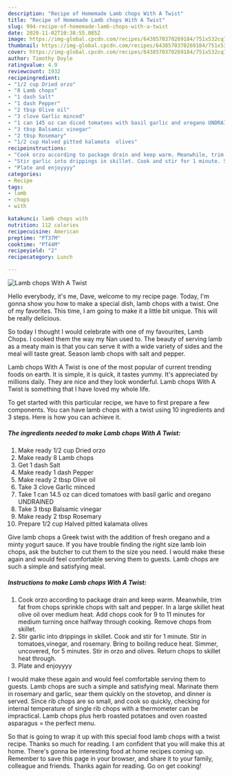 ```yaml
---
description: "Recipe of Homemade Lamb chops With A Twist"
title: "Recipe of Homemade Lamb chops With A Twist"
slug: 994-recipe-of-homemade-lamb-chops-with-a-twist
date: 2020-11-02T10:38:55.085Z
image: https://img-global.cpcdn.com/recipes/6438570370269184/751x532cq70/lamb-chops-with-a-twist-recipe-main-photo.jpg
thumbnail: https://img-global.cpcdn.com/recipes/6438570370269184/751x532cq70/lamb-chops-with-a-twist-recipe-main-photo.jpg
cover: https://img-global.cpcdn.com/recipes/6438570370269184/751x532cq70/lamb-chops-with-a-twist-recipe-main-photo.jpg
author: Timothy Doyle
ratingvalue: 4.9
reviewcount: 1932
recipeingredient:
- "1/2 cup Dried orzo"
- "8 Lamb chops"
- "1 dash Salt"
- "1 dash Pepper"
- "2 tbsp Olive oil"
- "3 clove Garlic minced"
- "1 can 145 oz can diced tomatoes with basil garlic and oregano UNDRAINED"
- "3 tbsp Balsamic vinegar"
- "2 tbsp Rosemary"
- "1/2 cup Halved pitted kalamata  olives"
recipeinstructions:
- "Cook orzo according to package drain and keep warm. Meanwhile, trim fat from chops sprinkle chops with salt and pepper. In a large skillet heat olive oil over medium heat. Add chops cook for 9 to 11 minutes for medium turning once halfway through cooking. Remove chops from skillet."
- "Stir garlic into drippings in skillet. Cook and stir for 1 minute. Stir in tomatoes,vinegar, and rosemary. Bring to boiling reduce heat. Simmer, uncovered, for 5 minutes. Stir in orzo and olives. Return chops to skillet heat through."
- "Plate and enjoyyyy"
categories:
- Recipe
tags:
- lamb
- chops
- with

katakunci: lamb chops with 
nutrition: 112 calories
recipecuisine: American
preptime: "PT37M"
cooktime: "PT44M"
recipeyield: "2"
recipecategory: Lunch

---
```



![Lamb chops With A Twist](https://img-global.cpcdn.com/recipes/6438570370269184/751x532cq70/lamb-chops-with-a-twist-recipe-main-photo.jpg)

Hello everybody, it's me, Dave, welcome to my recipe page. Today, I'm gonna show you how to make a special dish, lamb chops with a twist. One of my favorites. This time, I am going to make it a little bit unique. This will be really delicious.

So today I thought I would celebrate with one of my favourites, Lamb Chops. I cooked them the way my Nan used to. The beauty of serving lamb as a meaty main is that you can serve it with a wide variety of sides and the meal will taste great. Season lamb chops with salt and pepper.

Lamb chops With A Twist is one of the most popular of current trending foods on earth. It is simple, it is quick, it tastes yummy. It's appreciated by millions daily. They are nice and they look wonderful. Lamb chops With A Twist is something that I have loved my whole life.


To get started with this particular recipe, we have to first prepare a few components. You can have lamb chops with a twist using 10 ingredients and 3 steps. Here is how you can achieve it.

<!--inarticleads1-->

##### The ingredients needed to make Lamb chops With A Twist:

1. Make ready 1/2 cup Dried orzo
1. Make ready 8 Lamb chops
1. Get 1 dash Salt
1. Make ready 1 dash Pepper
1. Make ready 2 tbsp Olive oil
1. Take 3 clove Garlic minced
1. Take 1 can 14.5 oz can diced tomatoes with basil garlic and oregano UNDRAINED
1. Take 3 tbsp Balsamic vinegar
1. Make ready 2 tbsp Rosemary
1. Prepare 1/2 cup Halved pitted kalamata  olives


Give lamb chops a Greek twist with the addition of fresh oregano and a minty yogurt sauce. If you have trouble finding the right size lamb loin chops, ask the butcher to cut them to the size you need. I would make these again and would feel comfortable serving them to guests. Lamb chops are such a simple and satisfying meal. 

<!--inarticleads2-->

##### Instructions to make Lamb chops With A Twist:

1. Cook orzo according to package drain and keep warm. Meanwhile, trim fat from chops sprinkle chops with salt and pepper. In a large skillet heat olive oil over medium heat. Add chops cook for 9 to 11 minutes for medium turning once halfway through cooking. Remove chops from skillet.
1. Stir garlic into drippings in skillet. Cook and stir for 1 minute. Stir in tomatoes,vinegar, and rosemary. Bring to boiling reduce heat. Simmer, uncovered, for 5 minutes. Stir in orzo and olives. Return chops to skillet heat through.
1. Plate and enjoyyyy


I would make these again and would feel comfortable serving them to guests. Lamb chops are such a simple and satisfying meal. Marinate them in rosemary and garlic, sear them quickly on the stovetop, and dinner is served. Since rib chops are so small, and cook so quickly, checking for internal temperature of single rib chops with a thermometer can be impractical. Lamb chops plus herb roasted potatoes and oven roasted asparagus = the perfect menu. 

So that is going to wrap it up with this special food lamb chops with a twist recipe. Thanks so much for reading. I am confident that you will make this at home. There's gonna be interesting food at home recipes coming up. Remember to save this page in your browser, and share it to your family, colleague and friends. Thanks again for reading. Go on get cooking!
